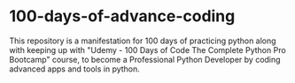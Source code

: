 # 100-days-of-advance-coding
This repository is a manifestation for 100 days of practicing python along with keeping up with "Udemy - 100 Days of Code The Complete Python Pro Bootcamp" course, to become a Professional Python Developer by coding advanced apps and tools in python.
